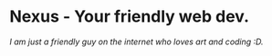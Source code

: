 # Nexus - Your friendly web dev.

*I am just a friendly guy on the internet who loves art and coding :D.*
